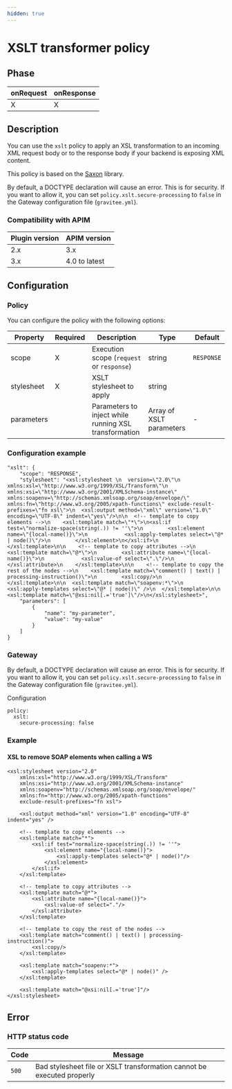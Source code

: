 ```yaml
---
hidden: true
---
```


# XSLT transformer policy

## Phase <a href="#user-content-phase" id="user-content-phase"></a>

| onRequest | onResponse |
| --------- | ---------- |
| X         | X          |

## Description <a href="#user-content-description" id="user-content-description"></a>

You can use the `xslt` policy to apply an XSL transformation to an incoming XML request body or to the response body if your backend is exposing XML content.

This policy is based on the [Saxon](https://sourceforge.net/projects/saxon/) library.

By default, a DOCTYPE declaration will cause an error. This is for security. If you want to allow it, you can set `policy.xslt.secure-processing` to `false` in the Gateway configuration file (`gravitee.yml`).

### Compatibility with APIM <a href="#user-content-compatibility-with-apim" id="user-content-compatibility-with-apim"></a>

| Plugin version | APIM version  |
| -------------- | ------------- |
| 2.x            | 3.x           |
| 3.x            | 4.0 to latest |

## Configuration <a href="#user-content-configuration" id="user-content-configuration"></a>

### Policy <a href="#user-content-policy" id="user-content-policy"></a>

You can configure the policy with the following options:

| Property   | Required | Description                                           | Type                     | Default    |
| ---------- | -------- | ----------------------------------------------------- | ------------------------ | ---------- |
| scope      | X        | Execution scope (`request` or `response`)             | string                   | `RESPONSE` |
| stylesheet | X        | XSLT stylesheet to apply                              | string                   |            |
| parameters |          | Parameters to inject while running XSL transformation | Array of XSLT parameters | -          |

### Configuration example <a href="#user-content-configuration-example" id="user-content-configuration-example"></a>

```
"xslt": {
    "scope": "RESPONSE",
    "stylesheet": "<xsl:stylesheet \n  version=\"2.0\"\n  xmlns:xsl=\"http://www.w3.org/1999/XSL/Transform\"\n  xmlns:xsi=\"http://www.w3.org/2001/XMLSchema-instance\"   xmlns:soapenv=\"http://schemas.xmlsoap.org/soap/envelope/\" xmlns:fn=\"http://www.w3.org/2005/xpath-functions\" exclude-result-prefixes=\"fn xsl\">\n  <xsl:output method=\"xml\" version=\"1.0\" encoding=\"UTF-8\" indent=\"yes\"/>\n\n  <!-- template to copy elements -->\n    <xsl:template match=\"*\">\n<xsl:if test=\"normalize-space(string(.)) != ''\">\n        <xsl:element name=\"{local-name()}\">\n            <xsl:apply-templates select=\"@* | node()\"/>\n        </xsl:element>\n</xsl:if>\n    </xsl:template>\n\n    <!-- template to copy attributes -->\n    <xsl:template match=\"@*\">\n        <xsl:attribute name=\"{local-name()}\">\n            <xsl:value-of select=\".\"/>\n        </xsl:attribute>\n    </xsl:template>\n\n    <!-- template to copy the rest of the nodes -->\n    <xsl:template match=\"comment() | text() | processing-instruction()\">\n        <xsl:copy/>\n    </xsl:template>\n\n  <xsl:template match=\"soapenv:*\">\n    <xsl:apply-templates select=\"@* | node()\" />\n  </xsl:template>\n\n  <xsl:template match=\"@xsi:nil[.='true']\"/>\n</xsl:stylesheet>",
    "parameters": [
        {
            "name": "my-parameter",
            "value": "my-value"
        }
    ]
}
```

### Gateway <a href="#user-content-gateway" id="user-content-gateway"></a>

By default, a DOCTYPE declaration will cause an error. This is for security. If you want to allow it, you can set `policy.xslt.secure-processing` to `false` in the Gateway configuration file (`gravitee.yml`).

Configuration

```
policy:
  xslt:
    secure-processing: false
```

### Example <a href="#user-content-example" id="user-content-example"></a>

#### XSL to remove SOAP elements when calling a WS <a href="#user-content-xsl-to-remove-soap-elements-when-calling-a-ws" id="user-content-xsl-to-remove-soap-elements-when-calling-a-ws"></a>

```
<xsl:stylesheet version="2.0"
    xmlns:xsl="http://www.w3.org/1999/XSL/Transform"
    xmlns:xsi="http://www.w3.org/2001/XMLSchema-instance"
    xmlns:soapenv="http://schemas.xmlsoap.org/soap/envelope/"
    xmlns:fn="http://www.w3.org/2005/xpath-functions"
    exclude-result-prefixes="fn xsl">

    <xsl:output method="xml" version="1.0" encoding="UTF-8" indent="yes" />

    <!-- template to copy elements -->
    <xsl:template match="*">
        <xsl:if test="normalize-space(string(.)) != ''">
            <xsl:element name="{local-name()}">
                <xsl:apply-templates select="@* | node()"/>
            </xsl:element>
        </xsl:if>
    </xsl:template>

    <!-- template to copy attributes -->
    <xsl:template match="@*">
        <xsl:attribute name="{local-name()}">
            <xsl:value-of select="."/>
        </xsl:attribute>
    </xsl:template>

    <!-- template to copy the rest of the nodes -->
    <xsl:template match="comment() | text() | processing-instruction()">
        <xsl:copy/>
    </xsl:template>

    <xsl:template match="soapenv:*">
        <xsl:apply-templates select="@* | node()" />
    </xsl:template>

    <xsl:template match="@xsi:nil[.='true']"/>
</xsl:stylesheet>
```

## Error <a href="#user-content-error" id="user-content-error"></a>

### HTTP status code <a href="#user-content-http-status-code" id="user-content-http-status-code"></a>

| Code  | Message                                                                |
| ----- | ---------------------------------------------------------------------- |
| `500` | Bad stylesheet file or XSLT transformation cannot be executed properly |
